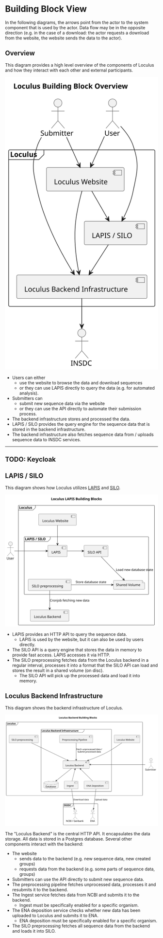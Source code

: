 # Building Block View

In the following diagrams, the arrows point from the actor to the system component that is used by the actor.
Data flow may be in the opposite direction
(e.g. in the case of a download: the actor requests a download from the website, the website sends the data to the
actor).

## Overview

This diagram provides a high level overview of the components of Loculus
and how they interact with each other and external participants.

![Building Block View](plantuml/05_level_1.svg)

* Users can either
    * use the website to browse the data and download sequences
    * or they can use LAPIS directly to query the data (e.g. for automated analysis).
* Submitters can 
  * submit new sequence data via the website
  * or they can use the API directly to automate their submission process.
* The backend infrastructure stores and processed the data.
* LAPIS / SILO provides the query engine for the sequence data that is stored in the backend infrastructure.
* The backend infrastructure also fetches sequence data from / uploads sequence data to INSDC services.

------------------------------
TODO: Keycloak
------------------------------

## LAPIS / SILO

This diagram shows how Loculus utilizes 
[LAPIS](https://github.com/GenSpectrum/LAPIS) and
[SILO](https://github.com/GenSpectrum/LAPIS-SILO).

![LAPIS / SILO](plantuml/05_level_2_lapis.svg)

* LAPIS provides an HTTP API to query the sequence data.
  * LAPIS is used by the website, but it can also be used by users directly. 
* The SILO API is a query engine that stores the data in memory to provide fast access.
  LAPIS accesses it via HTTP. 
* The SILO preprocessing fetches data from the Loculus backend in a regular interval,
  processes it into a format that the SILO API can load and stores the result in a shared volume (on disc).
  * The SILO API will pick up the processed data and load it into memory.

## Loculus Backend Infrastructure

This diagram shows the backend infrastructure of Loculus.

![Backend Infrastructure](plantuml/05_level_2_backend.svg)

The "Loculus Backend" is the central HTTP API.
It encapsulates the data storage.
All data is stored in a Postgres database.
Several other components interact with the backend:
* The website
  * sends data to the backend (e.g. new sequence data, new created groups)
  * requests data from the backend (e.g. some parts of sequence data, groups)
* Submitters can use the API directly to submit new sequence data.
* The preprocessing pipeline fetches unprocessed data, processes it and resubmits it to the backend.
* The Ingest service fetches data from NCBI and submits it to the backend.
  * Ingest must be specifically enabled for a specific organism.
* The ENA deposition service checks whether new data has been uploaded to Loculus and submits it to ENA.
  * ENA deposition must be specifically enabled for a specific organism.
* The SILO preprocessing fetches all sequence data from the backend and loads it into SILO.
